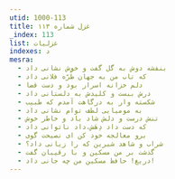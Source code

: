 ```yaml
---
utid: 1000-113
title: غزل شماره ۱۱۳
_index: 113
list: غزلیات
indexes: د
mesra:
  - بنفشه دوش به گل گفت و خوش نشانی داد
  - که تاب من به جهان طُرّه فلانی داد
  - دلم خزانه اسرار بود و دست قضا
  - درش ببست و کلیدش به دلستانی داد
  - شکسته وار به درگاهت آمدم که طبیب
  - به مومیایی لطف توام نشانی داد
  - تنش درست و دلش شاد باد و خاطر خوش
  - که دست داد دِهَش،داد ناتوانی داد
  - برو معالجه خود کن ای نصیحت گوی
  - شراب و شاهد شیرین که را زیانی داد؟
  - گذشت بر من مسکین و با رقیبان گفت
  - دریغ! حافظ مسکین من چه جانی داد!
---
```

